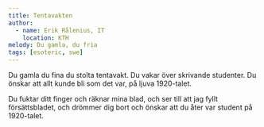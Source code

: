 ```yaml
---
title: Tentavakten
author:
  - name: Erik Rålenius, IT
    location: KTH
melody: Du gamla, du fria
tags: [esoteric, swe]
---
```


Du gamla du fina du stolta tentavakt.
Du vakar över skrivande studenter.
Du önskar att allt kunde
bli som det var,
på ljuva 1920-talet.

Du fuktar ditt finger
och räknar mina blad,
och ser till att jag fyllt försättsbladet,
och drömmer dig bort
och önskar att du åter var
student på 1920-talet.
